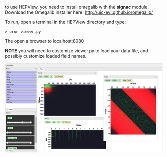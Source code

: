 to use HEPView, you need to install omegalib with the **signac** module. Download the Omegalib installer here: http://uic-evl.github.io/omegalib/

To run, open a terminal in the HEPView directory and type:
```
> orun viewer.py
```
The open a browser to localhost:8080

**NOTE** you will need to customize viewer.py to load your data file, and possibly customize loaded field names.

<img src="https://raw.githubusercontent.com/febret/HEPView/master/screenshot.png" />


